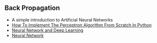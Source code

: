 ## Back Propagation

- A simple introduction to Artificial Neural Networks
- [How To Implement The Perceptron Algorithm From Scratch In Python](https://machinelearningmastery.com/implement-perceptron-algorithm-scratch-python/)
- [Neural Network and Deep Learning](http://neuralnetworksanddeeplearning.com/index.html)
- [Neural Network](http://colah.github.io)


